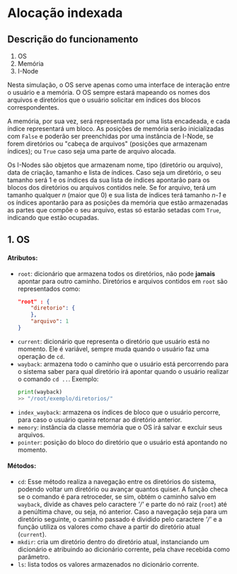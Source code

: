# Alocação indexada
## Descrição do funcionamento

1. OS
2. Memória
3. I-Node

Nesta simulação, o OS serve apenas como uma interface de interação entre o
usuário e a memória. O OS sempre estará mapeando os nomes dos arquivos e 
diretórios que o usuário solicitar em índices dos blocos correspondentes.

A memória, por sua vez, será representada por uma lista encadeada, e cada
índice representará um bloco. As posições de memória serão inicializadas
com `False` e poderão ser preenchidas por uma instância de I-Node, se forem
diretórios ou "cabeça de arquivos" (posições que armazenam índices); ou 
`True` caso seja uma parte de arquivo alocada.

Os I-Nodes são objetos que armazenam nome, tipo (diretório ou arquivo), 
data de criação, tamanho e lista de índices. Caso seja um diretório, o
seu tamanho será 1 e os índices da sua lista de índices apontarão para os 
blocos dos diretórios ou arquivos contidos nele. Se for arquivo, terá um 
tamanho qualquer *n* (maior que 0) e sua lista de índices terá tamanho *n-1* 
e os índices apontarão para as posições da memória que estão armazenadas as
partes que compõe o seu arquivo, estas só estarão setadas com `True`, 
indicando que estão ocupadas.

## 1. OS
#### Atributos:
- `root`: dicionário que armazena todos os diretórios, não pode **jamais**
    apontar para outro caminho. Diretórios e arquivos contidos em `root` são 
    representados como:
    ```json
    "root" : {
        "diretorio": {
        },
        "arquivo": 1
    }
    ```
- `current`: dicionário que representa o diretório que usuário está no momento.
    Ele é variável, sempre muda quando o usuário faz uma operação de `cd`.
- `wayback`: armazena todo o caminho que o usuário está percorrendo para o
    sistema saber para qual diretório irá apontar quando o usuário realizar o
    comando `cd ..`. Exemplo:
    ```python
    print(wayback)
    >> "/root/exemplo/diretorios/"    
    ```
- `index_wayback`: armazena os índices de bloco que o usuário percorre, para caso
    o usuário queira retornar ao diretório anterior.
- `memory`: instância da classe memória que o OS irá salvar e excluir seus arquivos.
- `pointer`: posição do bloco do diretório que o usuário está apontando no momento.

#### Métodos:
- `cd`: Esse método realiza a navegação entre os diretórios do sistema, podendo
    voltar um diretório ou avançar quantos quiser. A função checa se o comando
    é para retroceder, se sim, obtém o caminho salvo em `wayback`, divide as
    chaves pelo caractere *'/'* e parte do nó raiz (`root`) até a penúltima chave,
    ou seja, nó anterior. Caso a navegação seja para um diretório seguinte,
    o caminho passado é dividido pelo caractere *'/'* e a função utiliza os 
    valores como chave a partir do diretório atual (`current`).
- `mkdir`: cria um diretório dentro do diretório atual, instanciando um 
    dicionário e atribuindo ao dicionário corrente, pela chave recebida 
    como parâmetro.
- `ls`: lista todos os valores armazenados no dicionário corrente.
